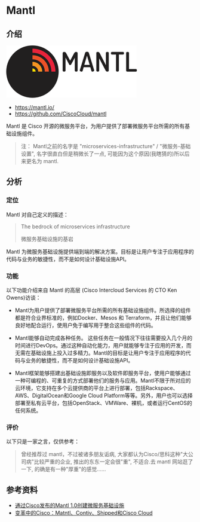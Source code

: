 # Mantl

## 介绍

![](images/mantl-logo.svg)

- https://mantl.io/
- https://github.com/CiscoCloud/mantl

Mantl 是 Cisco 开源的微服务平台，为用户提供了部署微服务平台所需的所有基础设施组件。

> 注： Mantl之前的名字是 "microservices-infrastructure" / "微服务-基础设置", 名字很直白但是稍微长了一点, 可能因为这个原因(我瞎猜的)所以后来更名为 mantl.


## 分析

### 定位

Mantl 对自己定义的描述：

> The bedrock of microservices infrastructure
>
> 微服务基础设施的基岩

Mantl 为微服务基础设施提供端到端的解决方案。目标是让用户专注于应用程序的代码与业务的敏捷性，而不是如何设计基础设施API。

### 功能

以下功能介绍来自 Mantl 的高层 (Cisco Intercloud Services 的 CTO Ken Owens)访谈：

- Mantl为用户提供了部署微服务平台所需的所有基础设施组件。所选择的组件都是符合业界标准的，例如Docker、Mesos 和 Terraform，并且让他们能够良好地配合运行，使用户免于编写用于整合这些组件的代码。

- Mantl能够自动完成各种任务。 这些任务在一般情况下往往需要投入几个月的时间进行DevOps。通过这种自动化能力，用户就能够专注于应用的开发，而无需在基础设施上投入过多精力。Mantl的目标是让用户专注于应用程序的代码与业务的敏捷性，而不是如何设计基础设施API。

- Mantl框架能够搭建出基础设施即服务以及软件即服务平台，使用户能够通过一种可编程的、可重复的方式部署他们的服务与应用。Mantl不限于所对应的云环境，它支持在多个云提供商的平台上进行部署，包括Rackspace、AWS、DigitalOcean和Google Cloud Platform等等。另外，用户也可以选择部署至私有云平台，包括OpenStack、VMWare、裸机，或者运行CentOS的任何系统。

### 评价

以下只是一家之言，仅供参考：

> 曾经推荐过 mantl，不过被诸多朋友诟病, 大家都认为Cisco/思科这种"大公司病"比较严重的企业, 推出的东东一定会很"重", 不适合.去 mantl 网站逛了一下, 的确是有一种"厚重"的感觉......

## 参考资料

- [通过Cisco发布的Mantl 1.0创建微服务基础设施](http://www.infoq.com/cn/news/2016/03/cisco-mantl-microservices)
- [变革中的Cisco：Matntl、Contiv、Shipped和Cisco Cloud](http://www.dockone.io/article/1103)